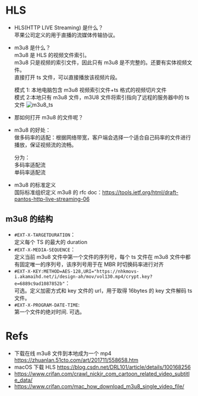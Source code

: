 # HLS

- HLS(HTTP LIVE Streaming) 是什么？  
  苹果公司定义的用于直播的流媒体传输协议。

- m3u8 是什么？  
  m3u8 是 HLS 的视频文件索引。  
  m3u8 只是视频的索引文件，因此只有 m3u8 是不完整的。还要有实体视频文件。  
  直接打开 ts 文件，可以直接播放该视频片段。

  模式 1: 本地电脑包含 m3u8 视频索引文件+ts 格式的视频切片文件  
  模式 2:本地只有 m3u8 文件，m3U8 文件将索引指向了远程的服务器中的 ts 文件
  ![m3u8_ts](https://yingvickycao.github.io/img/m3u8_ts.png)

- 那如何打开 m3u8 的文件呢？

- m3u8 的好处：  
  做多码率的适配：根据网络带宽，客户端会选择一个适合自己码率的文件进行播放，保证视频流的流畅。

  分为：  
  多码率适配流  
  单码率适配流

- m3u8 的标准定义  
  国际标准组织定义 m3u8 的 rfc doc：https://tools.ietf.org/html/draft-pantos-http-live-streaming-06

## m3u8 的结构

- `#EXT-X-TARGETDURATION`：  
  定义每个 TS 的最大的 duration
- `#EXT-X-MEDIA-SEQUENCE`：  
  定义当前 m3u8 文件中第一个文件的序列号，每个 ts 文件在 m3u8 文件中都有固定唯一的序列号，该序列号用于在 MBR 时切换码率进行对齐
- `#EXT-X-KEY:METHOD=AES-128,URI="https://nhkmovs-i.akamaihd.net/i/design-ah/mov/vol130.mp4/crypt.key?e=6889c9ad1087852b"`：  
   可选。定义加密方式和 key 文件的 url，用于取得 16bytes 的 key 文件解码 ts 文件。
- `#EXT-X-PROGRAM-DATE-TIME`:  
  第一个文件的绝对时间. 可选。

# Refs

- 下载在线 m3u8 文件到本地成为一个 mp4 https://zhuanlan.51cto.com/art/201711/558658.htm
- macOS 下载 HLS https://blog.csdn.net/DRL101/article/details/100168256
- https://www.crifan.com/crawl_nickjr_com_cartoon_related_video_subtitle_data/
- https://www.crifan.com/mac_how_download_m3u8_single_video_file/
